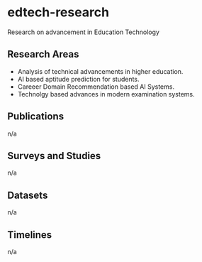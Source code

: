 # edtech-research
Research on advancement in Education Technology 

## Research Areas
- Analysis of technical advancements in higher education.
- AI based aptitude prediction for students.
- Careeer Domain Recommendation based AI Systems.
- Technolgy based advances in modern examination systems.

## Publications

n/a

## Surveys and Studies 

n/a

## Datasets

n/a

## Timelines 

n/a
